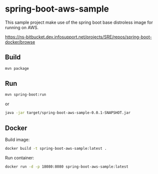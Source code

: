 # spring-boot-aws-sample

This sample project make use of the spring boot base distroless image for running on AWS.

<https://ns-bitbucket.dev.infosupport.net/projects/SRE/repos/spring-boot-docker/browse>

## Build

```bash
mvn package
```

## Run

```bash
mvn spring-boot:run
```

or 

```bash
java -jar target/spring-boot-aws-sample-0.0.1-SNAPSHOT.jar
```

## Docker

Build image:

```bash
docker build -t spring-boot-aws-sample:latest .
```

Run container:

```bash
docker run -d -p 18080:8080 spring-boot-aws-sample:latest
```
